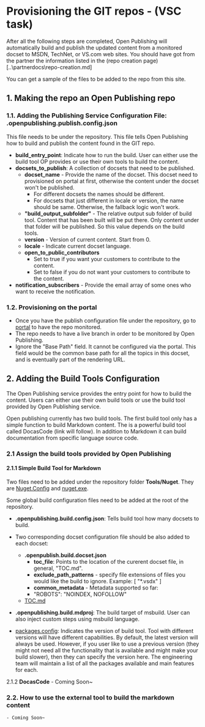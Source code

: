 # Provisioning the GIT repos - (VSC task)

After all the following steps are completed, Open Publishing will automatically build and publish the updated content from a monitored docset to MSDN, TechNet, or VS.com web sites. You should have got from the partner the information listed in the (repo creation page)[..\partnerdocs\repo-creation.md]

You can get a sample of the files to be added to the repo from this site.
 
## 1. Making the repo an Open Publishing repo


### 1.1. Adding the Publishing Service Configuration File: .openpublishing.publish.config.json
This file needs to be under the repository. This file tells Open Publishing how to build and publish the content found in the GIT repo. 

- **build_entry_point**: Indicate how to run the build. User can either use the build tool OP provides or use their own tools to build the content.
- **docsets_to_publish**: A collection of docsets that need to be published.
	- **docset_name** - Provide the name of the docset. This docset need to provisioned on portal at first, otherwise the content under the docset won't be published.
		- For different docsets the names should be different.
		- For docsets that just different in locale or version, the name should be same. Otherwise, the fallback logic won't work.
	- **"build_output_subfolder"** - The relative output sub folder of build tool. Content that has been built will be put there. Only content under that folder will be published. So this value depends on the build tools.  
	- **version** - Version of current content. Start from 0.
	- **locale** - Indicate current docset language.
	- **open_to_public_contributors**
		- Set to true if you want your customers to contribute to the content.
		- Set to false if you do not want your customers to contribute to the content.
- **notification_subscribers** - Provide the email array of some ones who want to receive the notification.


### 1.2. Provisioning on the portal
- Once you have the publish configuration file under the repository, go to [portal](https://op-portal-prod.azurewebsites.net) to have the repo monitored.
- The repo needs to have a live branch in order to be monitored by Open Publishing.
- Ignore the "Base Path" field. It cannot be configured via the portal. This field would be the common base path for all the topics in this docset, and is eventually part of the rendering URL.

## 2. Adding the Build Tools Configuration
The Open Publishing service provides the entry point for how to build the content. Users can either use their own build tools or use the build tool provided by Open Publishing service.

Open publishing currently has two build tools. The first build tool only has a simple function to build Markdown content. The is a powerful build tool called DocasCode (link will follow). In addition to Markdown it can build documentation from specific language source code.   

### 2.1 Assign the build tools provided by Open Publishing

#### 2.1.1 Simple Build Tool for Markdown
Two files need to be added under the repository folder **Tools/Nuget**. They are [Nuget.Config](https://github.com/openpublish/docs/blob/master/Tools/NuGet/Nuget.Config) and [nuget.exe](https://github.com/openpublish/docs/blob/master/Tools/NuGet/nuget.exe).

Some global build configuration files need to be added at the root of the repository.
- **.openpublishing.build.config.json**: Tells build tool how many docsets to build. 
- Two corresponding docset configuration file should be also added to each  docset:
	- **.openpublish.build.docset.json**
		- **toc_file**: Points to the location of the curerent docset file, in general, "TOC.md".
		- **exclude_path_patterns** - specify file extensions of files you would like the build to ignore. Example: [ "*.vsdx" ]
		- **common_metadata** - Metadata supported  so far: 
		- "ROBOTS": "NOINDEX, NOFOLLOW"
	- [TOC.md](../partnerdocs/repo-config.md#TOC-md)
	
- **.openpublishing.build.mdproj**: The build target of msbuild. User can also inject custom steps using msbuild language.
- [packages.config](../partnerdocs/repo-config.md#packages-config): Indicates the version of build tool. Tool with different versions will have different capabilities. By default, the latest version will always be used. However, if you user like to use a previous version (they might not need all the functionality that is available and might make your build slower), then they can specify the version here. The engineering team will maintain a list of all the packages available and main features for each.

2.1.2 **DocasCode**
	- Coming Soon~

### 2.2. How to use the external tool to build the markdown content
	- Coming Soon~

